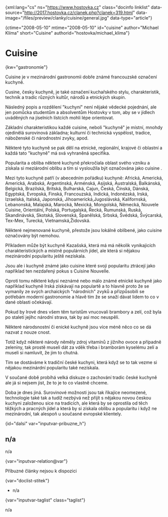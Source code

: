 
{xml:lang="cs" ns="https://www.hostovka.cz" class="docinfo linklist" data-source="http://2017.hostovka.cz/clanek.php?clanek=319.html" data-image="/files/preview/clanky/cuisine/general.jpg" data-type="article"}

{ctime="2008-05-10" mtime="2008-05-10" id="cuisine" author="Michael Klíma" short="Cuisine" authorid="hostovka/michael_klima"}

# Cuisine 

{kw="gastronomie"}

Cuisine je v mezinárodní gastronomii dobře známé francouzské označení kuchyně. 

Cusine, česky kuchyně, je také označení kuchařského stylu, charakteristik, technik a tradic různých kultůr, národů a etnických skupin. 

Následný popis a rozdělení "kuchyní" není nějaké vědecké pojednání, ale jen pomůcka studentům a absolventům Hostovky v tom, aby se v jídlech uváděných na jíselních lístcích mohli lépe orientovat. 

Základní charakteristikou každé cuisine, neboli "kuchyně" je místní, mnohdy ojedinělá surovinová základna; kulturní či technická vyspělost, tradice, náboženské či národnostní zvyky, apod. 

Některé tyto kuchyně se pak dělí na etnické, regionální, krajové či oblastní a každá tato "kuchyně" má svá vyhraněná specifika. 

Popularita a obliba některé kuchyně překročiala oblast svého vzniku a získala si meziárodní oblibu a tím si vysloužila být označována jako cuisine . 

Mezi tyto kuchyně patří (v abecedním pořádku) kuchyně: Africká, Americká, Americká, Arabská, Argentinská, Arménská, Asijská, Australská, Balkánská, Belgická, Brazilská, Britská, Bulharská, Cajun, Česká, Čínská, Dánská, Egyptská, Evropská, Finská, Francouzská, Indická, Indonézská, Irská, Izraelská, Italská, Japonská, Jihoamerická,Jugoslávská, Kalifornská, Lebanonská, Malajská, Marocká, Mexická, Mongolská, Německá, Nouvele Cuisine, Orientální, Polská, Portugalská, Řecká, Rumunská, Ruská, Skandinávská, Skotská, Slovenská, Španělská, Srbská, Švédská, Švýcarská, Tex-Mex, Turecká, Vietnamská,Židovská. 

Některé nejmenované kuchyně, přestože jsou lokálně oblíbené, jako cuisine označovány být nemohou. 

Příkladem může být kuchyně Kazašská, která má má několik vynikajicích charakteristických a místně populárních jídel, ale která si nějakou mezinárodní popularitu ještě nezískala. 

Jsou ale i kuchyně známé jako cuisine které svoji popularitu ztrácejí jako například ten nezdařený pokus s Cuisine Nouvelle. 

Oproti tomu některé kdysi neznámé nebo málo známé etnické kuchyně jako například kuchyně Irská získávají na populartě a to hlavně proto že se vymanily ze svých archaických "národních" zvyků a přizpůsobili se potřebám moderní gastronomie a hlavě tím že se snaží dávat lidem to co v dané oblasti očekávají. 

Pokud by Irové dnes všem těm turistům vnucovali brambory a zelí, což byla po staletí jejihc národní strava, tak by asi moc neuspěli. 

Některé národsnostní či enické kuchyně jsou více méně něco co se dá nazvat z nouze cnost. 

Totiž když některé národy něměly zdroj vitamínů z jižního ovoce a případně zeleniny, tak prostě museli dát za vděk třeba i bramborám kyselému zelí a museli si namluvit, že jim to chutná. 

Tím se dostáváme k tradiční české kuchyni, která když se to tak vezme si nějakou mezinárdní popularitu také nezískala. 

V součané době probíhá velká diskuze o zachování tradic české kuchyně ale já si nejsem jist, že to je to co vlastně chceme. 

Doba je dnes jiná. Surovinové možnosti jsou tak říkajíce neomezené, technologie také tak a tudíž nezbývá než přijít s nějakou novou českou kuchyni založenou sice na tradicích, ale která by se oprostila od těch těžkých a pracných jídel a která by si získala oblibu a popularitu i když ne mezinárodní, tak alespoň u současné evropské klientely. 

{id="dalsi" var="inputvar-pribuzne_h"}

## n/a 

n/a 

{var="inputvar-relation@var"}

Příbuzné články nejsou k dispozici 

{var="doclist-stitek"}

  * n/a 

{var="inputvar-taglist" class="taglist"}

n/a

